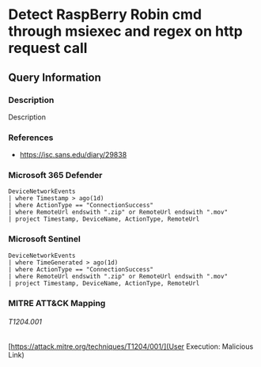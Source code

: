 # Detect RaspBerry Robin cmd through msiexec and regex on http request call

## Query Information

### Description

Description

### References
- https://isc.sans.edu/diary/29838

### Microsoft 365 Defender
```
DeviceNetworkEvents
| where Timestamp > ago(1d)
| where ActionType == "ConnectionSuccess"
| where RemoteUrl endswith ".zip" or RemoteUrl endswith ".mov"
| project Timestamp, DeviceName, ActionType, RemoteUrl
```

### Microsoft Sentinel
```
DeviceNetworkEvents
| where TimeGenerated > ago(1d)
| where ActionType == "ConnectionSuccess"
| where RemoteUrl endswith ".zip" or RemoteUrl endswith ".mov"
| project Timestamp, DeviceName, ActionType, RemoteUrl
```

### MITRE ATT&CK Mapping

###### T1204.001
[https://attack.mitre.org/techniques/T1204/001/](User Execution: Malicious Link)
